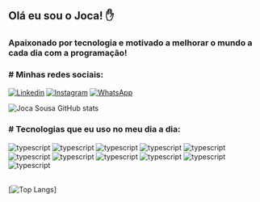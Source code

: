 ## Olá eu sou o Joca! ✋
### Apaixonado por tecnologia e motivado a melhorar o mundo a cada dia com a programação!

### # Minhas redes sociais:
[![Linkedin](https://img.shields.io/badge/LinkedIn-0077B5?style=for-the-badge&logo=linkedin&logoColor=white)](https://www.linkedin.com/in/jocasousa/)
[![Instagram](https://img.shields.io/badge/Instagram-E4405F?style=for-the-badge&logo=instagram&logoColor=white)](https://www.instagram.com/jocaasouzaa/)
[![WhatsApp](https://img.shields.io/badge/WhatsApp-25D366?style=for-the-badge&logo=whatsapp&logoColor=white)](https://whatsa.me/5521988602609/?t=Ol%C3%A1,%20estou%20vindo%20pelo%20Github!)

![Joca Sousa GitHub stats](https://github-readme-stats-jocasousa.vercel.app/api?username=jocasousa&show_icons=true&theme=dracula)

### # Tecnologias que eu uso no meu dia a dia:

<div style="display: inline_block">
    <img align="center" alt="typescript" src="https://img.shields.io/badge/TypeScript-007ACC?style=for-the-badge&logo=typescript&logoColor=white" />
    <img align="center" alt="typescript" src="https://img.shields.io/badge/JavaScript-F7DF1E?style=for-the-badge&logo=javascript&logoColor=black" />
    <img align="center" alt="typescript" src="https://img.shields.io/badge/React-20232A?style=for-the-badge&logo=react&logoColor=61DAFB" />
    <img align="center" alt="typescript" src="https://img.shields.io/badge/React_Native-20232A?style=for-the-badge&logo=react&logoColor=61DAFB" />
    <img align="center" alt="typescript" src="https://img.shields.io/badge/Tailwind_CSS-38B2AC?style=for-the-badge&logo=tailwind-css&logoColor=white" />
    <img align="center" alt="typescript" src="https://img.shields.io/badge/Sass-CC6699?style=for-the-badge&logo=sass&logoColor=white" />
    <img align="center" alt="typescript" src="https://img.shields.io/badge/styled--components-DB7093?style=for-the-badge&logo=styled-components&logoColor=white" />
    <img align="center" alt="typescript" src="https://img.shields.io/badge/Material--UI-0081CB?style=for-the-badge&logo=material-ui&logoColor=white" />
    <img align="center" alt="typescript" src="https://img.shields.io/badge/GitHub-100000?style=for-the-badge&logo=github&logoColor=white" />
    <img align="center" alt="typescript" src="https://img.shields.io/badge/HTML5-E34F26?style=for-the-badge&logo=html5&logoColor=white" />
    <img align="center" alt="typescript" src="https://img.shields.io/badge/CSS3-1572B6?style=for-the-badge&logo=css3&logoColor=white" />
    <br/>
    <br/>
</div>


[![Top Langs](https://github-readme-stats-jocasousa.vercel.app/api/top-langs/?username=jocasousa)]

